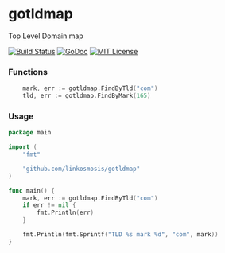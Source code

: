 # gotldmap
Top Level Domain map

[![Build Status](https://travis-ci.org/linkosmosis/gotldmap.svg)](https://travis-ci.org/linkosmosis/gotldmap)
[![GoDoc](http://godoc.org/github.com/linkosmosis/gotldmap?status.svg)](http://godoc.org/github.com/linkosmosis/gotldmap)
[![MIT License](http://img.shields.io/badge/license-MIT-blue.svg)](http://opensource.org/licenses/MIT)

### Functions
```go
	mark, err := gotldmap.FindByTld("com")
	tld, err := gotldmap.FindByMark(165)
```


### Usage
```go
package main

import (
	"fmt"

	"github.com/linkosmosis/gotldmap"
)

func main() {
	mark, err := gotldmap.FindByTld("com")
	if err != nil {
		fmt.Println(err)
	}

	fmt.Println(fmt.Sprintf("TLD %s mark %d", "com", mark))
}
```
